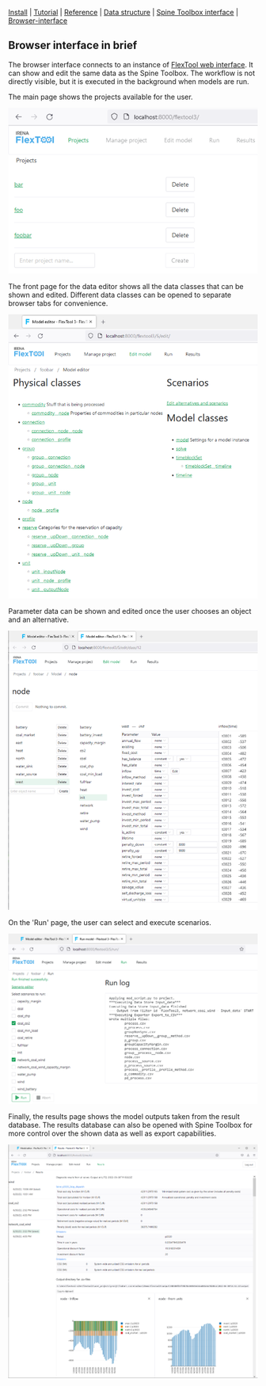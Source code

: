 [Install](https://github.com/irena-flextool/flextool/tree/master#irena-flextool) | [Tutorial](https://irena-flextool.github.io/flextool) | [Reference](https://irena-flextool.github.io/flextool/reference) | [Data structure](https://irena-flextool.github.io/flextool/spine_database) | [Spine Toolbox interface](https://irena-flextool.github.io/flextool/spine_toolbox) | [Browser-interface](https://irena-flextool.github.io/flextool/browser_interface)

## Browser interface in brief

The browser interface connects to an instance of [FlexTool web interface](https://github.com/irena-flextool/flextool-web-interface). 
It can show and edit the same data as the Spine Toolbox. The workflow is not directly visible, 
but it is executed in the background when models are run.

The main page shows the projects available for the user.

![Webinterface project page](./webinterface_projects.png)

The front page for the data editor shows all the data classes that can be shown and edited. 
Different data classes can be opened to separate browser tabs for convenience.

![Webinterface data editor front page](./webinterface_editor_front.png)

Parameter data can be shown and edited once the user chooses an object and an alternative.

![Webinterface data page](./webinterface_data.png)

On the 'Run' page, the user can select and execute scenarios.

![Webinterface run page](./webinterface_run.png)

Finally, the results page shows the model outputs taken from the result database. 
The results database can also be opened with Spine Toolbox for more control 
over the shown data as well as export capabilities.

![Webinterface results page](./webinterface_results.png)
